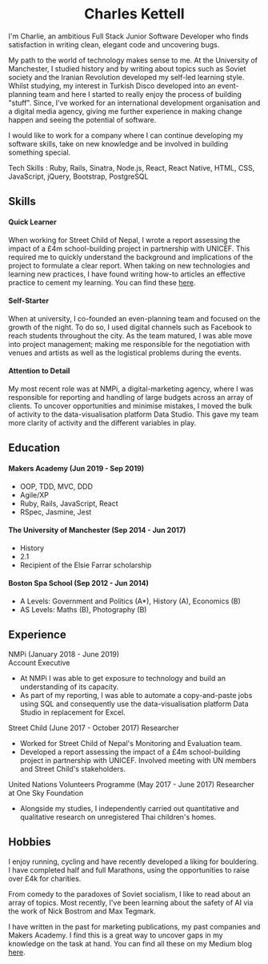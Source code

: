 <h1 align='center'> Charles Kettell </h1>

I'm Charlie, an ambitious Full Stack Junior Software Developer who finds satisfaction in writing clean, elegant code and uncovering bugs.

My path to the world of technology makes sense to me. At the University of Manchester, I studied history and by writing about topics such as Soviet society and the Iranian Revolution developed my self-led learning style. Whilst studying, my interest in Turkish Disco developed into an event-planning team and here I started to really enjoy the process of building "stuff". Since, I've worked for an international development organisation and a digital media agency, giving me further experience in making change happen and seeing the potential of software.

I would like to work for a company where I can continue developing my software skills, take on new knowledge and be involved in building something special.

Tech Skills : Ruby, Rails, Sinatra, Node.js, React, React Native, HTML, CSS, JavaScript, jQuery, Bootstrap, PostgreSQL

## Skills

#### Quick Learner

When working for Street Child of Nepal, I wrote a report assessing the impact of a £4m school-building project in partnership with UNICEF. This required me to quickly understand the background and implications of the project to formulate a clear report. When taking on new technologies and learning new practices, I have found writing how-to articles an effective practice to cement my learning. You can find these <a href="https://medium.com/@charleskettell">here</a>.

#### Self-Starter

When at university, I co-founded an even-planning team and focused on the growth of the night. To do so, I used digital channels such as Facebook to reach students throughout the city. As the team matured, I was able move into project management; making me responsible for the negotiation with venues and artists as well as the logistical problems during the events.

#### Attention to Detail

My most recent role was at NMPi, a digital-marketing agency, where I was responsible for reporting and handling of large budgets across an array of clients. To uncover opportunities and minimise mistakes, I moved the bulk of activity to the data-visualisation platform Data Studio. This gave my team more clarity of activity and the different variables in play.

## Education

#### Makers Academy (Jun 2019 - Sep 2019)

- OOP, TDD, MVC, DDD
- Agile/XP
- Ruby, Rails, JavaScript, React
- RSpec, Jasmine, Jest

#### The University of Manchester (Sep 2014 - Jun 2017)

- History
- 2.1
- Recipient of the Elsie Farrar scholarship

#### Boston Spa School (Sep 2012 - Jun 2014)

- A Levels: Government and Politics (A*), History (A), Economics (B)
- AS Levels: Maths (B), Photography (B)

## Experience

NMPi (January 2018 - June 2019)    
Account Executive  
- At NMPi I was able to get exposure to technology and build an understanding of its capacity.
- As part of my reporting, I was able to automate a copy-and-paste jobs using SQL and consequently use the data-visualisation platform Data Studio in replacement for Excel.

Street Child (June 2017 - October 2017)
Researcher
- Worked for Street Child of Nepal's Monitoring and Evaluation team.
- Developed a report assessing the impact of a £4m school-building project in partnership with UNICEF. Involved meeting with UN members and Street Child's stakeholders.

United Nations Volunteers Programme (May 2017 - June 2017)
Researcher at One Sky Foundation
- Alongside my studies, I independently carried out quantitative and qualitative research on unregistered Thai children's homes.  

## Hobbies

I enjoy running, cycling and have recently developed a liking for bouldering. I have completed half and full Marathons, using the opportunities to raise over £4k for charities.

From comedy to the paradoxes of Soviet socialism, I like to read about an array of topics. Most recently, I've been learning about the safety of AI via the work of Nick Bostrom and Max Tegmark.

I have written in the past for marketing publications, my past companies and Makers Academy. I find this is a great way to uncover gaps in my knowledge on the task at hand. You can find all these on my Medium blog <a href="https://medium.com/@charleskettell">here</a>.
